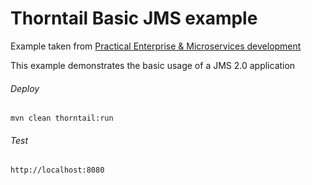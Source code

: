 Thorntail Basic JMS example
=====================================

Example taken from [Practical Enterprise & Microservices development](http://www.itbuzzpress.com/ebooks/java-ee-7-development-on-wildfly.html)

This example demonstrates the basic usage of a JMS 2.0 application

###### Deploy
```shell
mvn clean thorntail:run
```
###### Test
```shell
http://localhost:8080 
```
 
 
